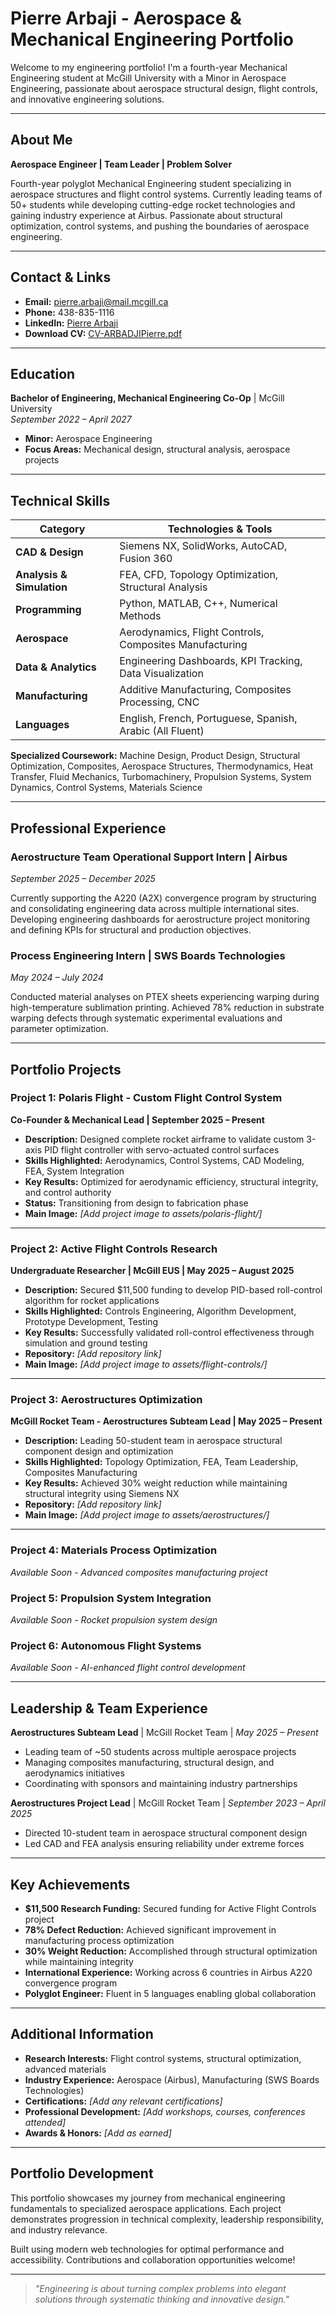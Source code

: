 # Pierre Arbaji - Aerospace & Mechanical Engineering Portfolio

Welcome to my engineering portfolio! I'm a fourth-year Mechanical Engineering student at McGill University with a Minor in Aerospace Engineering, passionate about aerospace structural design, flight controls, and innovative engineering solutions.

---

## About Me

**Aerospace Engineer | Team Leader | Problem Solver**

Fourth-year polyglot Mechanical Engineering student specializing in aerospace structures and flight control systems. Currently leading teams of 50+ students while developing cutting-edge rocket technologies and gaining industry experience at Airbus. Passionate about structural optimization, control systems, and pushing the boundaries of aerospace engineering.

---

## Contact & Links

- **Email:** pierre.arbaji@mail.mcgill.ca
- **Phone:** 438-835-1116
- **LinkedIn:** [Pierre Arbaji](https://www.linkedin.com/in/pierre-arbaji)
- **Download CV:** [CV-ARBADJIPierre.pdf](assets/pdf/CV-ARBADJIPierre.pdf)

---

## Education

**Bachelor of Engineering, Mechanical Engineering Co-Op** | McGill University  
*September 2022 – April 2027*
- **Minor:** Aerospace Engineering
- **Focus Areas:** Mechanical design, structural analysis, aerospace projects

---

## Technical Skills

| Category | Technologies & Tools |
|----------|---------------------|
| **CAD & Design** | Siemens NX, SolidWorks, AutoCAD, Fusion 360 |
| **Analysis & Simulation** | FEA, CFD, Topology Optimization, Structural Analysis |
| **Programming** | Python, MATLAB, C++, Numerical Methods |
| **Aerospace** | Aerodynamics, Flight Controls, Composites Manufacturing |
| **Data & Analytics** | Engineering Dashboards, KPI Tracking, Data Visualization |
| **Manufacturing** | Additive Manufacturing, Composites Processing, CNC |
| **Languages** | English, French, Portuguese, Spanish, Arabic (All Fluent) |

**Specialized Coursework:** Machine Design, Product Design, Structural Optimization, Composites, Aerospace Structures, Thermodynamics, Heat Transfer, Fluid Mechanics, Turbomachinery, Propulsion Systems, System Dynamics, Control Systems, Materials Science

---

## Professional Experience

### Aerostructure Team Operational Support Intern | **Airbus**
*September 2025 – December 2025*

Currently supporting the A220 (A2X) convergence program by structuring and consolidating engineering data across multiple international sites. Developing engineering dashboards for aerostructure project monitoring and defining KPIs for structural and production objectives.

### Process Engineering Intern | **SWS Boards Technologies**
*May 2024 – July 2024*

Conducted material analyses on PTEX sheets experiencing warping during high-temperature sublimation printing. Achieved 78% reduction in substrate warping defects through systematic experimental evaluations and parameter optimization.

---

## Portfolio Projects

### **Project 1: Polaris Flight - Custom Flight Control System**
**Co-Founder & Mechanical Lead | September 2025 – Present**

- **Description:** Designed complete rocket airframe to validate custom 3-axis PID flight controller with servo-actuated control surfaces
- **Skills Highlighted:** Aerodynamics, Control Systems, CAD Modeling, FEA, System Integration
- **Key Results:** Optimized for aerodynamic efficiency, structural integrity, and control authority
- **Status:** Transitioning from design to fabrication phase
- **Main Image:** *[Add project image to assets/polaris-flight/]*

---

### **Project 2: Active Flight Controls Research**
**Undergraduate Researcher | McGill EUS | May 2025 – August 2025**

- **Description:** Secured $11,500 funding to develop PID-based roll-control algorithm for rocket applications
- **Skills Highlighted:** Controls Engineering, Algorithm Development, Prototype Development, Testing
- **Key Results:** Successfully validated roll-control effectiveness through simulation and ground testing
- **Repository:** *[Add repository link]*
- **Main Image:** *[Add project image to assets/flight-controls/]*

---

### **Project 3: Aerostructures Optimization**
**McGill Rocket Team - Aerostructures Subteam Lead | May 2025 – Present**

- **Description:** Leading 50-student team in aerospace structural component design and optimization
- **Skills Highlighted:** Topology Optimization, FEA, Team Leadership, Composites Manufacturing
- **Key Results:** Achieved 30% weight reduction while maintaining structural integrity using Siemens NX
- **Repository:** *[Add repository link]*
- **Main Image:** *[Add project image to assets/aerostructures/]*

---

### **Project 4: Materials Process Optimization**
*Available Soon - Advanced composites manufacturing project*

### **Project 5: Propulsion System Integration**
*Available Soon - Rocket propulsion system design*

### **Project 6: Autonomous Flight Systems**
*Available Soon - AI-enhanced flight control development*

---

## Leadership & Team Experience

**Aerostructures Subteam Lead** | McGill Rocket Team | *May 2025 – Present*
- Leading team of ~50 students across multiple aerospace projects
- Managing composites manufacturing, structural design, and aerodynamics initiatives
- Coordinating with sponsors and maintaining industry partnerships

**Aerostructures Project Lead** | McGill Rocket Team | *September 2023 – April 2025*
- Directed 10-student team in aerospace structural component design
- Led CAD and FEA analysis ensuring reliability under extreme forces

---

## Key Achievements

- **$11,500 Research Funding:** Secured funding for Active Flight Controls project
- **78% Defect Reduction:** Achieved significant improvement in manufacturing process optimization
- **30% Weight Reduction:** Accomplished through structural optimization while maintaining integrity
- **International Experience:** Working across 6 countries in Airbus A220 convergence program
- **Polyglot Engineer:** Fluent in 5 languages enabling global collaboration

---

## Additional Information

- **Research Interests:** Flight control systems, structural optimization, advanced materials
- **Industry Experience:** Aerospace (Airbus), Manufacturing (SWS Boards Technologies)
- **Certifications:** *[Add any relevant certifications]*
- **Professional Development:** *[Add workshops, courses, conferences attended]*
- **Awards & Honors:** *[Add as earned]*

---

## Portfolio Development

This portfolio showcases my journey from mechanical engineering fundamentals to specialized aerospace applications. Each project demonstrates progression in technical complexity, leadership responsibility, and industry relevance. 

Built using modern web technologies for optimal performance and accessibility. Contributions and collaboration opportunities welcome!

---

> *"Engineering is about turning complex problems into elegant solutions through systematic thinking and innovative design."*
